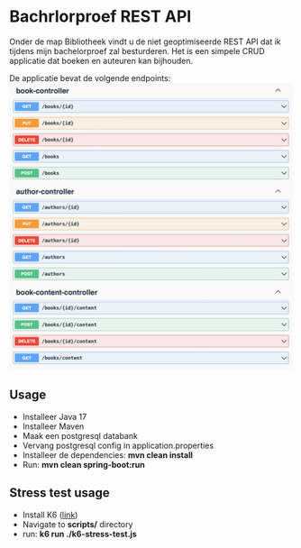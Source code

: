 # Bachrlorproef REST API
Onder de map Bibliotheek vindt u de niet geoptimiseerde REST API dat ik tijdens mijn bachelorproef zal besturderen.
Het is een simpele CRUD applicatie dat boeken en auteuren kan bijhouden.


De applicatie bevat de volgende endpoints:
<img src="./img/endpoints.png" alt="image endpoints" />

## Usage
* Installeer Java 17
* Installeer Maven
* Maak een postgresql databank
* Vervang postgresql config in application.properties
* Installeer de dependencies: **mvn clean install**
* Run: **mvn clean spring-boot:run**

## Stress test usage
* Install K6 (<a href="https://k6.io/docs/get-started/installation/" target="_blank">link</a>)
* Navigate to **scripts/** directory
* run: **k6 run ./k6-stress-test.js**

